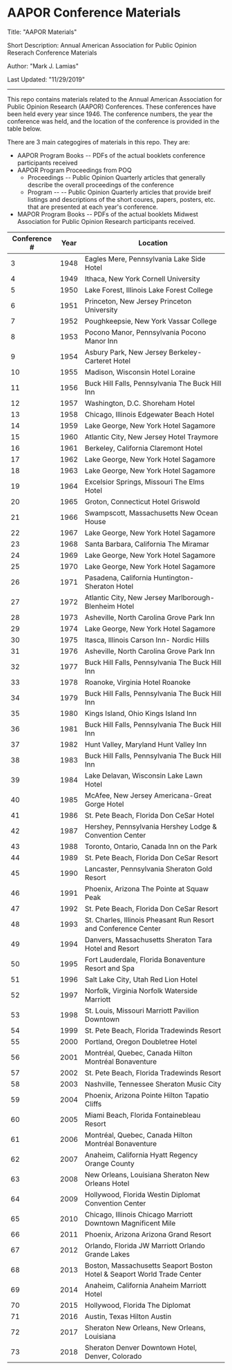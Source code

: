 # AAPOR Conference Materials
Title: "AAPOR Materials"

Short Description:   Annual American Association for Public Opinion Reserach Conference Materials

Author: "Mark J. Lamias"

Last Updated: "11/29/2019"

---

This repo contains materials related to the Annual American Association for Public Opinion Research (AAPOR) Conferences.  These conferences have been held every year since 1946.  The conference numbers, the year the conference was held, and the location of the conference is provided in the table below.

There are 3 main categogires of materials in this repo.  They are:

* AAPOR Program Books -- PDFs of the actual booklets conference participants received
* AAPOR Program Proceedings from POQ
  * Proceedings -- Public Opinion Quarterly articles that generally describe the overall proceedings of the conference 
  * Program --  -- Public Opinion Quarterly articles that provide breif listings and descriptions of the short coures, papers, posters, etc. that are presented at each year's conference.
* MAPOR Program Books -- PDFs of the actual booklets Midwest Association for Public Opinion Research participants received.

| Conference #  | Year          | Location      |
| ------------- | ------------- | ------------- |
| 3             | 1948          | Eagles Mere, Pennsylvania Lake Side Hotel | 
| 4 | 1949 | Ithaca, New York Cornell University | 
| 5 | 1950 | Lake Forest, Illinois Lake Forest College | 
| 6 | 1951 | Princeton, New Jersey Princeton University | 
| 7 | 1952 | Poughkeepsie, New York Vassar College | 
| 8 | 1953 | Pocono Manor, Pennsylvania Pocono Manor Inn | 
| 9 | 1954 | Asbury Park, New Jersey Berkeley-Carteret Hotel | 
| 10 | 1955 | Madison, Wisconsin Hotel Loraine | 
| 11 | 1956 | Buck Hill Falls, Pennsylvania The Buck Hill Inn | 
| 12 | 1957 | Washington, D.C. Shoreham Hotel | 
| 13 | 1958 | Chicago, Illinois Edgewater Beach Hotel | 
| 14 | 1959 | Lake George, New York Hotel Sagamore | 
| 15 | 1960 | Atlantic City, New Jersey Hotel Traymore | 
| 16 | 1961 | Berkeley, California Claremont Hotel | 
| 17 | 1962 | Lake George, New York Hotel Sagamore | 
| 18 | 1963 | Lake George, New York Hotel Sagamore | 
| 19 | 1964 | Excelsior Springs, Missouri The Elms Hotel | 
| 20 | 1965 | Groton, Connecticut Hotel Griswold | 
| 21 | 1966 | Swampscott, Massachusetts New Ocean House | 
| 22 | 1967 | Lake George, New York Hotel Sagamore | 
| 23 | 1968 | Santa Barbara, California The Miramar | 
| 24 | 1969 | Lake George, New York Hotel Sagamore | 
| 25 | 1970 | Lake George, New York Hotel Sagamore | 
| 26 | 1971 | Pasadena, California Huntington-Sheraton Hotel | 
| 27 | 1972 | Atlantic City, New Jersey Marlborough-Blenheim Hotel | 
| 28 | 1973 | Asheville, North Carolina Grove Park Inn | 
| 29 | 1974 | Lake George, New York Hotel Sagamore | 
| 30 | 1975 | Itasca, Illinois Carson Inn- Nordic Hills | 
| 31 | 1976 | Asheville, North Carolina Grove Park Inn | 
| 32 | 1977 | Buck Hill Falls, Pennsylvania The Buck Hill Inn | 
| 33 | 1978 | Roanoke, Virginia Hotel Roanoke | 
| 34 | 1979 | Buck Hill Falls, Pennsylvania The Buck Hill Inn | 
| 35 | 1980 | Kings Island, Ohio Kings Island Inn | 
| 36 | 1981 | Buck Hill Falls, Pennsylvania The Buck Hill Inn | 
| 37 | 1982 | Hunt Valley, Maryland Hunt Valley Inn | 
| 38 | 1983 | Buck Hill Falls, Pennsylvania The Buck Hill Inn | 
| 39 | 1984 | Lake Delavan, Wisconsin Lake Lawn Hotel | 
| 40 | 1985 | McAfee, New Jersey Americana-Great Gorge Hotel | 
| 41 | 1986 | St. Pete Beach, Florida Don CeSar Hotel | 
| 42 | 1987 | Hershey, Pennsylvania Hershey Lodge & Convention Center | 
| 43 | 1988 | Toronto, Ontario, Canada Inn on the Park | 
| 44 | 1989 | St. Pete Beach, Florida Don CeSar Resort | 
| 45 | 1990 | Lancaster, Pennsylvania Sheraton Gold Resort | 
| 46 | 1991 | Phoenix, Arizona The Pointe at Squaw Peak | 
| 47 | 1992 | St. Pete Beach, Florida Don CeSar Resort | 
| 48 | 1993 | St. Charles, Illinois Pheasant Run Resort and Conference Center | 
| 49 | 1994 | Danvers, Massachusetts Sheraton Tara Hotel and Resort | 
| 50 | 1995 | Fort Lauderdale, Florida Bonaventure Resort and Spa | 
| 51 | 1996 | Salt Lake City, Utah Red Lion Hotel | 
| 52 | 1997 | Norfolk, Virginia Norfolk Waterside Marriott | 
| 53 | 1998 | St. Louis, Missouri Marriott Pavilion Downtown | 
| 54 | 1999 | St. Pete Beach, Florida Tradewinds Resort | 
| 55 | 2000 | Portland, Oregon Doubletree Hotel | 
| 56 | 2001 | Montréal, Quebec, Canada Hilton Montréal Bonaventure | 
| 57 | 2002 | St. Pete Beach, Florida Tradewinds Resort | 
| 58 | 2003 | Nashville, Tennessee Sheraton Music City | 
| 59 | 2004 | Phoenix, Arizona Pointe Hilton Tapatio Cliffs | 
| 60 | 2005 | Miami Beach, Florida Fontainebleau Resort | 
| 61 | 2006 | Montréal, Quebec, Canada Hilton Montréal Bonaventure | 
| 62 | 2007 | Anaheim, California Hyatt Regency Orange County | 
| 63 | 2008 | New Orleans, Louisiana Sheraton New Orleans Hotel | 
| 64 | 2009 | Hollywood, Florida Westin Diplomat Convention Center | 
| 65 | 2010 | Chicago, Illinois Chicago Marriott Downtown Magnificent Mile | 
| 66 | 2011 | Phoenix, Arizona Arizona Grand Resort | 
| 67 | 2012 | Orlando, Florida JW Marriott Orlando Grande Lakes | 
| 68 | 2013 | Boston, Massachusetts Seaport Boston Hotel & Seaport World Trade Center | 
| 69 | 2014 | Anaheim, California Anaheim Marriott Hotel | 
| 70 | 2015 | Hollywood, Florida The Diplomat | 
| 71 | 2016 | Austin, Texas Hilton Austin | 
| 72 | 2017 | Sheraton New Orleans, New Orleans, Louisiana | 
| 73 | 2018 | Sheraton Denver Downtown Hotel, Denver, Colorado | 



